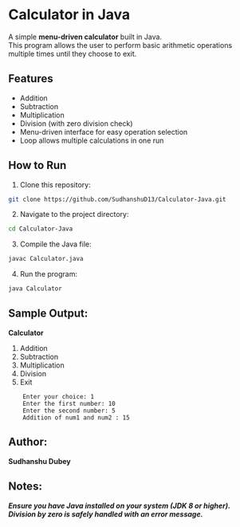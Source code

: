 # Calculator in Java

A simple **menu-driven calculator** built in Java.  
This program allows the user to perform basic arithmetic operations multiple times until they choose to exit.

## Features
- Addition
- Subtraction
- Multiplication
- Division (with zero division check)
- Menu-driven interface for easy operation selection
- Loop allows multiple calculations in one run

## How to Run

1. Clone this repository:

```bash
git clone https://github.com/SudhanshuD13/Calculator-Java.git
```
2. Navigate to the project directory:

```bash
cd Calculator-Java

```
3. Compile the Java file:
```bash
javac Calculator.java
```

4. Run the program:
```bash
java Calculator
```

## Sample Output:
**Calculator**
1. Addition
2. Subtraction
3. Multiplication
4. Division
5. Exit
```
    Enter your choice: 1
    Enter the first number: 10
    Enter the second number: 5
    Addition of num1 and num2 : 15
```
## Author:
**Sudhanshu Dubey**

## Notes:
***Ensure you have Java installed on your system (JDK 8 or higher).***
***Division by zero is safely handled with an error message.***
